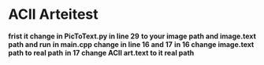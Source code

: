 # ACII Arteitest 

  **frist it change in PicToText.py  in line 29**
  **to your image path and image.text path and run**
  **in main.cpp change in line 16 and 17**
  **in 16 change image.text path to real path**
  **in 17 change ACII art.text to it real path**
